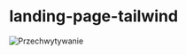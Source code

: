 # landing-page-tailwind


![Przechwytywanie](https://user-images.githubusercontent.com/44230372/214028922-2fe17291-fa15-471a-9374-f74c3fb96b3e.PNG)

